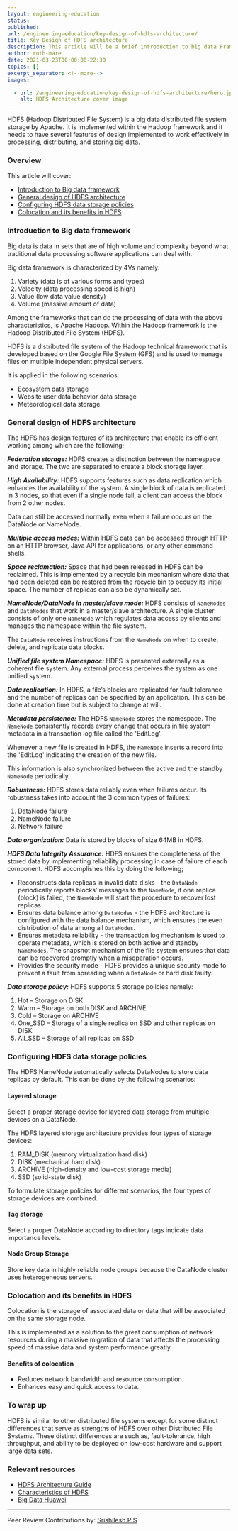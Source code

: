 ```yaml
---
layout: engineering-education
status: 
published: 
url: /engineering-education/key-design-of-hdfs-architecture/
title: Key Design of HDFS architecture
description: This article will be a brief introduction to big data Framework, the general design of HDFS architecture, ways of configuring HDFS data storage policies, co-location and it's benefits in HDFS.
author: ruth-mare
date: 2021-03-23T00:00:00-22:30
topics: []
excerpt_separator: <!--more-->
images:

  - url: /engineering-education/key-design-of-hdfs-architecture/hero.jpg
    alt: HDFS Architecture cover image 
---
```

HDFS (Hadoop Distributed File System) is a big data distributed file system storage by Apache. It is implemented within the Hadoop framework and it needs to have several features of design implemented to work effectively in processing, distributing, and storing big data.
<!--more-->

### Overview
This article will cover:
- [Introduction to Big data framework](#introduction-to-big-data-framework)
- [General design of HDFS architecture](#general-design-of-hdfs-architecture)
- [Configuring HDFS data storage policies](#configuring-hdfs-data-storage-policies)
- [Colocation and its benefits in HDFS](#colocation-and-its-benefits-in-hdfs)

### Introduction to Big data framework
Big data is data in sets that are of high volume and complexity beyond what traditional data processing software applications can deal with.

Big data framework is characterized by 4Vs namely:
1) Variety (data is of various forms and types)
2) Velocity (data processing speed is high)
3) Value (low data value density)
4) Volume (massive amount of data)

Among the frameworks that can do the processing of data with the above characteristics, is Apache Hadoop. Within the Hadoop framework is the Hadoop Distributed File System (HDFS).

HDFS is a distributed file system of the Hadoop technical framework that is developed based on the Google File System (GFS) and is used to manage files on multiple independent physical servers.

It is applied in the following scenarios:
-	Ecosystem data storage
- Website user data behavior data storage
- Meteorological data storage

### General design of HDFS architecture
The HDFS has design features of its architecture that enable its efficient working among which are the following;

***Federation storage:*** HDFS creates a distinction between the namespace and storage. The two are separated to create a block storage layer.

***High Availability:*** HDFS supports features such as data replication which enhances the availability of the system. A single block of data is replicated in 3 nodes, so that even if a single node fail, a client can access the block from 2 other nodes.

Data can still be accessed normally even when a failure occurs on the DataNode or NameNode.

***Multiple access modes:*** Within HDFS data can be accessed through HTTP on an HTTP browser, Java API for applications, or any other command shells.

***Space reclamation:*** Space that had been released in HDFS can be reclaimed.
This is implemented by a recycle bin mechanism where data that had been deleted can be restored from the recycle bin to occupy its initial space. The number of replicas can also be dynamically set.

***NameNode/DataNode in master/slave mode:*** HDFS consists of `NameNodes` and `DataNodes` that work in a master/slave architecture. A single cluster consists of only one `NameNode` which regulates data access by clients and manages the namespace within the file system.

The `DataNode` receives instructions from the `NameNode` on when to create, delete, and replicate data blocks.

***Unified file system Namespace:*** HDFS is presented externally as a coherent file system.
Any external process perceives the system as one unified system.

***Data replication:*** In HDFS, a file’s blocks are replicated for fault tolerance and the number of replicas can be specified by an application. This can be done at creation time but is subject to change at will.

***Metadata persistence:*** The HDFS `NameNode` stores the namespace. The `NameNode` consistently records every change that occurs in file system metadata in a transaction log file called the 'EditLog'.

Whenever a new file is created in HDFS, the `NameNode` inserts a record into the 'EditLog' indicating the creation of the new file.

This information is also synchronized between the active and the standby `NameNode` periodically.

***Robustness:*** HDFS stores data reliably even when failures occur. Its robustness takes into account the 3 common types of failures:
1) DataNode failure
2) NameNode failure
3) Network failure

***Data organization:*** Data is stored by blocks of size 64MB in HDFS.

***HDFS Data Integrity Assurance:*** HDFS ensures the completeness of the stored data by implementing reliability processing in case of failure of each component. HDFS accomplishes this by doing the following;

- Reconstructs data replicas in invalid data disks - the `DataNode` periodically reports blocks’ messages to the `NameNode`, if one replica (block) is failed, the `NameNode` will start the procedure to recover lost replicas
- Ensures data balance among `DataNodes` - the HDFS architecture is configured with the data balance mechanism, which ensures the even distribution of data among all `DataNodes`.
- Ensures metadata reliability - the transaction log mechanism is used to operate metadata, which is stored on both active and standby `NameNodes`. The snapshot mechanism of the file system ensures that data can be recovered promptly when a misoperation occurs.
- Provides the security mode - HDFS provides a unique security mode to prevent a fault from spreading when a `DataNode` or hard disk faulty.

***Data storage policy:*** HDFS supports 5 storage policies namely:
1) Hot – Storage on DISK
2) Warm – Storage on both DISK and ARCHIVE
3) Cold – Storage on ARCHIVE
4) One_SSD – Storage of a single replica on SSD and other replicas on DISK
5) All_SSD – Storage of all replicas on SSD

### Configuring HDFS data storage policies
The HDFS NameNode automatically selects DataNodes to store data replicas by default. This can be done by the following scenarios:

#### Layered storage
Select a proper storage device for layered data storage from multiple devices on a DataNode.

The HDFS layered storage architecture provides four types of storage devices:
1) RAM_DISK (memory virtualization hard disk)
2) DISK (mechanical hard disk)
3) ARCHIVE (high-density and low-cost storage media)
4) SSD (solid-state disk)

To formulate storage policies for different scenarios, the four types of storage devices are combined.

#### Tag storage
Select a proper DataNode according to directory tags indicate data importance levels.

#### Node Group Storage
Store key data in highly reliable node groups because the DataNode cluster uses heterogeneous servers.

### Colocation and its benefits in HDFS
Colocation is the storage of associated data or data that will be associated on the same storage node.

This is implemented as a solution to the great consumption of network resources during a massive migration of data that affects the processing speed of massive data and system performance greatly.

#### Benefits of colocation
-	Reduces network bandwidth and resource consumption.
- Enhances easy and quick access to data.

### To wrap up
HDFS is similar to other distributed file systems except for some distinct differences that serve as strengths of HDFS over other Distributed File Systems. These distinct differences are such as, fault-tolerance, high throughput, and ability to be deployed on low-cost hardware and support large data sets.

### Relevant resources
- [HDFS Architecture Guide](https://hadoop.apache.org/docs/r1.2.1/hdfs_design.html)
- [Characteristics of HDFS](https://www.geeksforgeeks.org/characteristics-of-hdfs/)
- [Big Data Huawei](http://support.huawei.com/learning/Certificate!showCertificate?lang=en&pbiPath=term1000025450&id=Node1000011796)

---
Peer Review Contributions by: [Srishilesh P S](/engineering-education/authors/srishilesh-p-s/)